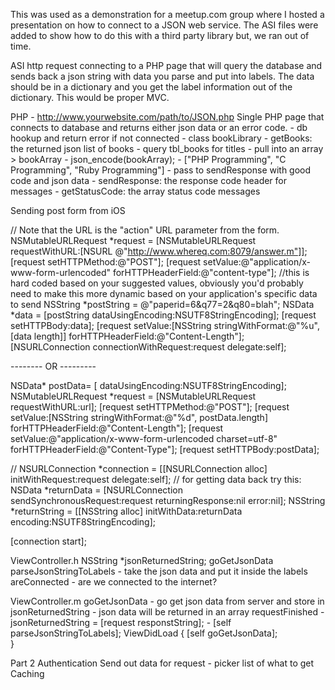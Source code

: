 This was used as a demonstration for a meetup.com group where I hosted a presentation on how to connect to a JSON web service. The ASI files were added to show how to do this with a third party library but, we ran out of time.

ASI http request connecting to a PHP page that will query the database and sends back a json string with data you parse and put into labels. The data should be in a dictionary and you get the label information out of the dictionary. This would be proper MVC.

PHP - http://www.yourwebsite.com/path/to/JSON.php
Single PHP page that connects to database and returns either json data or an error code.
	- db hookup and return error if not connected
	- class bookLibrary
	- getBooks: the returned json list of books
		- query tbl_books for titles
		- pull into an array > bookArray
		- json_encode(bookArray);
		- ["PHP Programming", "C Programming", "Ruby Programming"]
		- pass to sendResponse with good code and json data
	- sendResponse: the response code header for messages
	- getStatusCode: the array status code messages

Sending post form from iOS

// Note that the URL is the "action" URL parameter from the form.
NSMutableURLRequest *request = [NSMutableURLRequest requestWithURL:[NSURL @"http://www.whereq.com:8079/answer.m"]];
[request setHTTPMethod:@"POST"];
[request setValue:@"application/x-www-form-urlencoded" forHTTPHeaderField:@"content-type"];
//this is hard coded based on your suggested values, obviously you'd probably need to make this more dynamic based on your application's specific data to send
NSString *postString = @"paperid=6&q77=2&q80=blah";
NSData *data = [postString dataUsingEncoding:NSUTF8StringEncoding];
[request setHTTPBody:data];
[request setValue:[NSString stringWithFormat:@"%u", [data length]] forHTTPHeaderField:@"Content-Length"];
[NSURLConnection connectionWithRequest:request delegate:self];

-------- OR ---------

NSData* postData= [<yourJSON> dataUsingEncoding:NSUTF8StringEncoding];
NSMutableURLRequest *request = [NSMutableURLRequest requestWithURL:url];
  [request setHTTPMethod:@"POST"];
  [request setValue:[NSString stringWithFormat:@"%d", postData.length] forHTTPHeaderField:@"Content-Length"];
  [request setValue:@"application/x-www-form-urlencoded charset=utf-8" forHTTPHeaderField:@"Content-Type"];
  [request setHTTPBody:postData];

  // NSURLConnection *connection = [[NSURLConnection alloc] initWithRequest:request 
                                                                delegate:self];
  // for getting data back try this:
  NSData *returnData = [NSURLConnection  sendSynchronousRequest:request returningResponse:nil error:nil];
  NSString *returnString = [[NSString alloc] initWithData:returnData encoding:NSUTF8StringEncoding];

  [connection start];


ViewController.h
NSString *jsonReturnedString;
goGetJsonData
parseJsonStringToLabels
	- take the json data and put it inside the labels
areConnected
	- are we connected to the internet?

ViewController.m
   goGetJsonData
	- go get json data from server and store in jsonReturnedString
	- json data will be returned in an array
   requestFinished
	- jsonReturnedString = [request responstString];
	- [self parseJsonStringToLabels];
ViewDidLoad {
	[self goGetJsonData];	
}


Part 2
Authentication
Send out data for request
	- picker list of what to get
Caching


